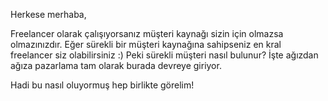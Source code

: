 Herkese merhaba,

Freelancer olarak çalışıyorsanız müşteri kaynağı sizin için olmazsa olmazınızdır. Eğer sürekli bir müşteri kaynağına sahipseniz en kral freelancer siz olabilirsiniz :) Peki sürekli müşteri nasıl bulunur? İşte ağızdan ağıza pazarlama tam olarak burada devreye giriyor.

Hadi bu nasıl oluyormuş hep birlikte görelim!